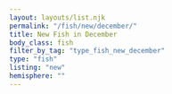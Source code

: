 ```yaml
---
layout: layouts/list.njk
permalink: "/fish/new/december/"
title: New Fish in December
body_class: fish
filter_by_tag: "type_fish_new_december"
type: "fish"
listing: "new"
hemisphere: ""
---
```

